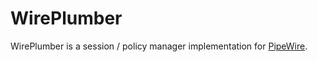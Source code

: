 # WirePlumber

WirePlumber is a session / policy manager implementation for
[PipeWire](https://pipewire.org).
